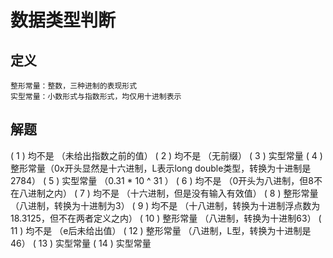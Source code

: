 
# 数据类型判断

## 定义

    整形常量：整数，三种进制的表现形式
    实型常量：小数形式与指数形式，均仅用十进制表示

## 解题

( 1 ) 均不是 （未给出指数之前的值）
( 2 ) 均不是 （无前缀）
( 3 ) 实型常量
( 4 ) 整形常量（0x开头显然是十六进制，L表示long double类型，转换为十进制是2784）
( 5 ) 实型常量 （0.31 * 10 ^ 31 ）
( 6 ) 均不是 （0开头为八进制，但8不在八进制之内）
( 7 ) 均不是 （十六进制，但是没有输入有效值）
( 8 ) 整形常量 （八进制，转换为十进制为3）
( 9 ) 均不是 （十八进制，转换为十进制浮点数为18.3125，但不在两者定义之内）
( 10 ) 整形常量 （八进制，转换为十进制63）
( 11 ) 均不是 （e后未给出值）
( 12 ) 整形常量 （八进制，L型，转换为十进制是46）
( 13 ) 实型常量
( 14 ) 实型常量
